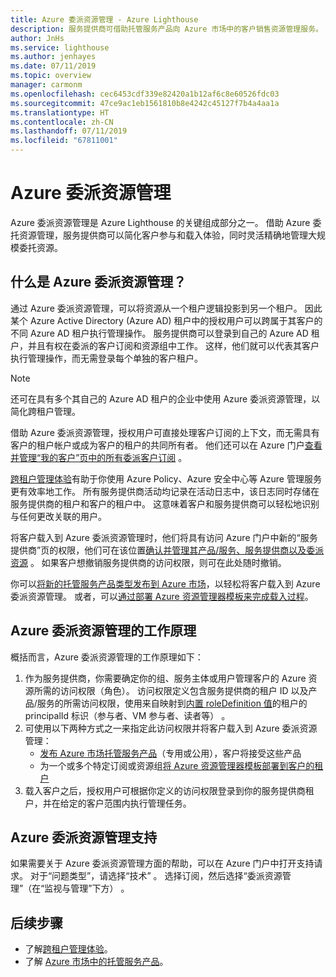 ```yaml
---
title: Azure 委派资源管理 - Azure Lighthouse
description: 服务提供商可借助托管服务产品向 Azure 市场中的客户销售资源管理服务。
author: JnHs
ms.service: lighthouse
ms.author: jenhayes
ms.date: 07/11/2019
ms.topic: overview
manager: carmonm
ms.openlocfilehash: cec6453cdf339e82420a1b12af6c8e60526fdc03
ms.sourcegitcommit: 47ce9ac1eb1561810b8e4242c45127f7b4a4aa1a
ms.translationtype: HT
ms.contentlocale: zh-CN
ms.lasthandoff: 07/11/2019
ms.locfileid: "67811001"
---
```

# <a name="azure-delegated-resource-management"></a>Azure 委派资源管理

Azure 委派资源管理是 Azure Lighthouse 的关键组成部分之一。 借助 Azure 委托资源管理，服务提供商可以简化客户参与和载入体验，同时灵活精确地管理大规模委托资源。

## <a name="what-is-azure-delegated-resource-management"></a>什么是 Azure 委派资源管理？

通过 Azure 委派资源管理，可以将资源从一个租户逻辑投影到另一个租户。 因此某个 Azure Active Directory (Azure AD) 租户中的授权用户可以跨属于其客户的不同 Azure AD 租户执行管理操作。 服务提供商可以登录到自己的 Azure AD 租户，并且有权在委派的客户订阅和资源组中工作。 这样，他们就可以代表其客户执行管理操作，而无需登录每个单独的客户租户。

> [!NOTE]
> 还可在具有多个其自己的 Azure AD 租户的企业中使用 Azure 委派资源管理，以简化跨租户管理。

借助 Azure 委派资源管理，授权用户可直接处理客户订阅的上下文，而无需具有客户的租户帐户或成为客户的租户的共同所有者。 他们还可以在 Azure 门户[查看并管理“我的客户”页中的所有委派客户订阅](../how-to/view-manage-customers.md)  。

[跨租户管理体验](cross-tenant-management-experience.md)有助于你使用 Azure Policy、Azure 安全中心等 Azure 管理服务更有效率地工作。 所有服务提供商活动均记录在活动日志中，该日志同时存储在服务提供商的租户和客户的租户中。 这意味着客户和服务提供商可以轻松地识别与任何更改关联的用户。

将客户载入到 Azure 委派资源管理时，他们将具有访问 Azure 门户中新的“服务提供商”页的权限，他们可在该位置[确认并管理其产品/服务、服务提供商以及委派资源](../how-to/view-manage-service-providers.md)  。 如果客户想撤销服务提供商的访问权限，则可在此处随时撤销。

你可以[将新的托管服务产品类型发布到 Azure 市场](../how-to/publish-managed-services-offers.md)，以轻松将客户载入到 Azure 委派资源管理。 或者，可以[通过部署 Azure 资源管理器模板来完成载入过程](../how-to/onboard-customer.md)。

## <a name="how-azure-delegated-resource-management-works"></a>Azure 委派资源管理的工作原理

概括而言，Azure 委派资源管理的工作原理如下：

1. 作为服务提供商，你需要确定你的组、服务主体或用户管理客户的 Azure 资源所需的访问权限（角色）。 访问权限定义包含服务提供商的租户 ID 以及产品/服务的所需访问权限，使用来自映射到[内置 roleDefinition 值](https://docs.microsoft.com/azure/role-based-access-control/built-in-roles)的租户的 principalId 标识（参与者、VM 参与者、读者等）   。
2. 可使用以下两种方式之一来指定此访问权限并将客户载入到 Azure 委派资源管理：
   - [发布 Azure 市场托管服务产品](../how-to/publish-managed-services-offers.md)（专用或公用），客户将接受这些产品
   - 为一个或多个特定订阅或资源组[将 Azure 资源管理器模板部署到客户的租户](../how-to/onboard-customer.md)
3. 载入客户之后，授权用户可根据你定义的访问权限登录到你的服务提供商租户，并在给定的客户范围内执行管理任务。

## <a name="support-for-azure-delegated-resource-management"></a>Azure 委派资源管理支持

如果需要关于 Azure 委派资源管理方面的帮助，可以在 Azure 门户中打开支持请求。 对于“问题类型”，请选择“技术”   。 选择订阅，然后选择“委派资源管理”（在“监视与管理”下方）   。

## <a name="next-steps"></a>后续步骤

- 了解[跨租户管理体验](cross-tenant-management-experience.md)。
- 了解 [Azure 市场中的托管服务产品](managed-services-offers.md)。